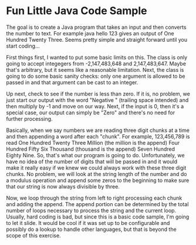 <h1>Fun Little Java Code Sample</h1>

The goal is to create a Java program that takes an input and then converts the number to text. For example java hello 123
gives an output of One Hundred Twenty Three. Seems pretty simple and straight forward until you start coding...

First things first, I wanted to put some basic limits on this. The class is only going to accept integegers from -2,147,483,648 and 2,147,483,647.
Maybe that's arbitrary, but it seems like a reasonable limitation. Next, the class is going to do some basic sanity checks:
only one argument is allowed to be passed in and that argument can be cast to an integer.

Up next, check to see if the number is less than zero. If it is, no problem, we just start our output with the word "Negative "
(trailing space intended) and then multiply by -1 and move on our way. Next, if the input is 0, then it's a special case,
our output can simply be "Zero" and there's no need for further processing.

Basically, when we say numbers we are reading three digit chunks at a time and then appending a word after each "chunk". For example,
123,456,789 is read One Hundred Twenty Three Million (the million is the append) Four Hundred Fifty Six Thousand (thousand is the append)
Seven Hundred Eighty Nine. So, that's what our program is going to do. Unfortunately, we have no idea of the number of
digits that will be passed in and it would make it really easy if we knew we could always work with these three digit chunks.
No problem, we will look at the string length of the number and do a modulus operation and append some zeros to the beginning to
make sure that our string is now always divisible by three.

Now, we loop through the string from left to right processing each chunk and adding the append. The append portion can be determined
by the total number of loops necessary to process the string and the current loop. Usually, hard coding is bad, but since this
is a basic code sample, I'm going to let it slide. It would be cool if it was set up to be configurable and possibly do a lookup
to handle other languages, but that is beyond the scope of this exercise.